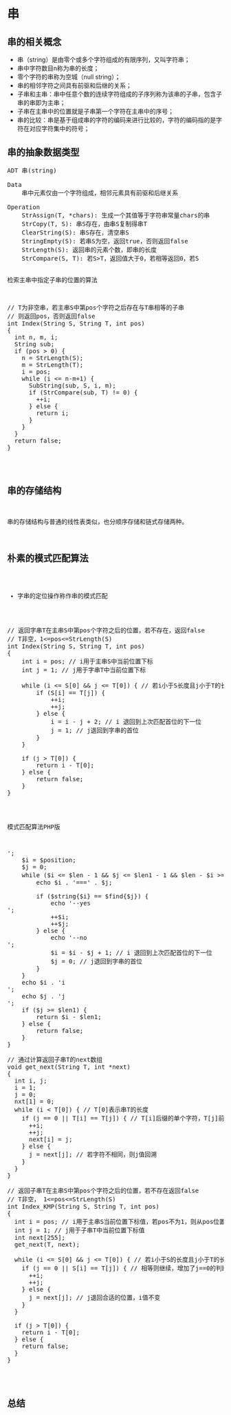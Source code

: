 串
===

串的相关概念
----------

* 串（string）是由零个或多个字符组成的有限序列，又叫字符串；
* 串中字符数目n称为串的长度；
* 零个字符的串称为空城（null string）；
* 串的相邻字符之间具有前驱和后继的关系；
* 子串和主串：串中任意个数的连续字符组成的子序列称为该串的子串，包含子串的串即为主串；
* 子串在主串中的位置就是子串第一个字符在主串中的序号；
* 串的比较：串是基于组成串的字符的编码来进行比较的，字符的编码指的是字符在对应字符集中的符号；

串的抽象数据类型
-----------------

<pre>
ADT 串(string)

Data
    串中元素仅由一个字符组成，相邻元素具有前驱和后继关系

Operation
    StrAssign(T, *chars): 生成一个其值等于字符串常量chars的串
    StrCopy(T, S): 串S存在，由串S复制得串T
    ClearString(S): 串S存在，清空串S
    StringEmpty(S): 若串S为空，返回true，否则返回false
    StrLength(S): 返回串的元素个数，即串的长度
    StrCompare(S, T): 若S>T，返回值大于0，若相等返回0，若S<T，返回值小于0
    Concat(T, S1, S2): 用T返回由S1和S2连接而成的新串
    SubString(Sub, S, pos, len): 串S存在， 1<=pos<=StrLength(S), 0<=len<=StrLength(S) - pos + 1，用Sub返回串S的第pos个字符起长度为len的子串
    Index(S, T, pos): 串S和T存在，T是非空串，1<=pos<=StrLength(S)，若主串S中存在和串T值相同的子串，则返回他在主串S中的第pos个字符之后第一次出现的位置，否则返回false
    Replace(S, T, V): 串S、T、V存在，T非空，用V串替换S中出现的所有与T串相等的不重叠的子串
    StrInsert(S, pos, T): 串S和T存在，1<=pos<=StrLength(S) + 1，在串S的第pos个字符之前插入串T
    StrDelete(S, pos, len): 串S存在，1<=pos<=StrLength(S) - len + 1， 从串S中删除第pos个字符起长度为len的子串

endADT
</pre>

检索主串中指定子串的位置的算法

<pre>
// T为非空串，若主串S中第pos个字符之后存在与T串相等的子串
// 则返回pos，否则返回false
int Index(String S, String T, int pos)
{
  int n, m, i;
  String sub;
  if (pos > 0) {
    n = StrLength(S);
    m = StrLength(T);
    i = pos;
    while (i <= n-m+1) {
      SubString(sub, S, i, m);
      if (StrCompare(sub, T) != 0) {
        ++i;
      } else {
        return i;
      }
    }
  }
  return false;
}
</pre>

串的存储结构
-------------

串的存储结构与普通的线性表类似，也分顺序存储和链式存储两种。

朴素的模式匹配算法
-------------------

* 字串的定位操作称作串的模式匹配

<pre>
// 返回字串T在主串S中第pos个字符之后的位置，若不存在，返回false
// T非空，1<=pos<=StrLength(S)
int Index(String S, String T, int pos)
{
    int i = pos; // i用于主串S中当前位置下标
    int j = 1; // j用于字串T中当前位置下标

    while (i <= S[0] && j <= T[0]) { // 若i小于S长度且j小于T的长度是开始循环
        if (S[i] == T[j]) {
            ++i;
            ++j;
        } else {
            i = i - j + 2; // i 退回到上次匹配首位的下一位
            j = 1; // j退回到字串的首位
        }
    }

    if (j > T[0]) {
        return i - T[0];
    } else {
        return false;
    }
}
</pre>

模式匹配算法PHP版

<pre>
<?php
$string = '00000000000000000000001';
$find = '0002';
$result = search($string, $find);
var_dump($result);

function search($string, $find, $position = 0)
{
    $len = strlen($string);
    $len1 = strlen($find);
    echo $len . '--' . $len1 . '<br />';
    $i = $position;
    $j = 0;
    while ($i <= $len - 1 && $j <= $len1 - 1 && $len - $i >= $len1) { // 若i小于S长度且j小于T的长度是开始循环
        echo $i . '===' . $j;

        if ($string{$i} == $find{$j}) {
            echo '--yes<br />';
            ++$i;
            ++$j;
        } else {
            echo '--no<br />';
            $i = $i - $j + 1; // i 退回到上次匹配首位的下一位
            $j = 0; // j退回到字串的首位
        }
    }
    echo $i . 'i<br />';
    echo $j . 'j<br />';
    if ($j >= $len1) {
        return $i - $len1;
    } else {
        return false;
    }
}
</pre?

KMP模式匹配算法
----------------

<pre>
// 通过计算返回子串T的next数组
void get_next(String T, int *next)
{
  int i, j;
  i = 1;
  j = 0;
  nxt[1] = 0;
  while (i < T[0]) { // T[0]表示串T的长度
    if (j == 0 || T[i] == T[j]) { // T[i]后缀的单个字符，T[j]前缀的单个字符
      ++i;
      ++j;
      next[i] = j;
    } else {
      j = next[j]; // 若字符不相同，则j值回溯
    }
  }
}

// 返回子串T在主串S中第pos个字符之后的位置，若不存在返回false
// T非空， 1<=pos<=StrLength(S)
int Index_KMP(String S, String T, int pos)
{
  int i = pos; // i用于主串S当前位置下标值，若pos不为1，则从pos位置开始匹配
  int j = 1; // j用于子串T中当前位置下标值
  int next[255]; 
  get_next(T, next);

  while (i <= S[0] && j <= T[0]) { // 若i小于S的长度且j小于T的长度
    if (j == 0 || S[i] == T[j]) { // 相等则继续，增加了j==0的判断
      ++i;
      ++j;
    } else {
      j = next[j]; // j退回合适的位置，i值不变
    }
  }

  if (j > T[0]) {
    return i - T[0];
  } else {
    return false;
  }
}
</pre>

总结
--------
